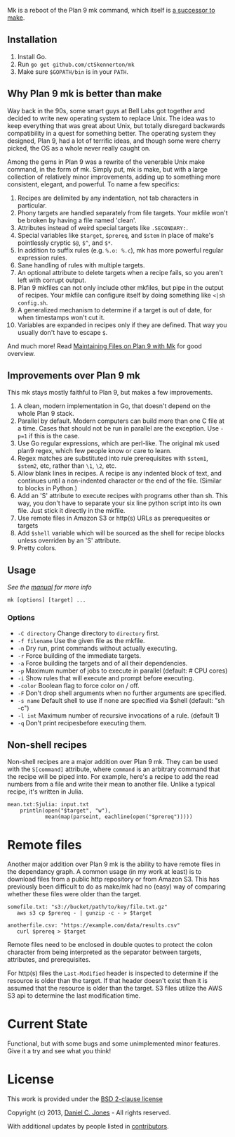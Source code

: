 Mk is a reboot of the Plan 9 mk command, which itself is [a successor to
make](http://www.cs.tufts.edu/~nr/cs257/archive/andrew-hume/mk.pdf).

## Installation

 1. Install Go.
 2. Run `go get github.com/ctSkennerton/mk`
 3. Make sure `$GOPATH/bin` is in your `PATH`.

## Why Plan 9 mk is better than make

Way back in the 90s, some smart guys at Bell Labs got together and decided to
write new operating system to replace Unix. The idea was to keep everything that
was great about Unix, but totally disregard backwards compatibility in a quest
for something better. The operating system they designed, Plan 9, had a lot of
terrific ideas, and though some were cherry picked, the OS as a whole never
really caught on.

Among the gems in Plan 9 was a rewrite of the venerable Unix make
command, in the form of mk. Simply put, mk is make, but with a large collection
of relatively minor improvements, adding up to something more consistent,
elegant, and powerful. To name a few specifics:

  1. Recipes are delimited by any indentation, not tab characters in particular.
  2. Phony targets are handled separately from file targets. Your mkfile won't
     be broken by having a file named 'clean'.
  3. Attributes instead of weird special targets like `.SECONDARY:`.
  4. Special variables like `$target`, `$prereq`, and `$stem` in place of
     make's pointlessly cryptic `$@`, `$^`, and `$*`.
  5. In addition to suffix rules (e.g. `%.o: %.c`), mk has more powerful regular
     expression rules.
  6. Sane handling of rules with multiple targets.
  7. An optional attribute to delete targets when a recipe fails, so you aren't
     left with corrupt output.
  8. Plan 9 mkfiles can not only include other mkfiles, but pipe in the output of
     recipes. Your mkfile can configure itself by doing something like
     `<|sh config.sh`.
  9. A generalized mechanism to determine if a target is out of date, for when
     timestamps won't cut it.
  10. Variables are expanded in recipes only if they are defined. That way you
     usually don't have to escape `$`.

And much more!
Read [Maintaining Files on Plan 9 with Mk](http://doc.cat-v.org/plan_9/4th_edition/papers/mk)
for good overview.

## Improvements over Plan 9 mk

This mk stays mostly faithful to Plan 9, but makes a few improvements.

  1. A clean, modern implementation in Go, that doesn't depend on the whole Plan
     9 stack.
  1. Parallel by default. Modern computers can build more than one C file at a
     time. Cases that should not be run in parallel are the exception. Use
     `-p=1` if this is the case.
  1. Use Go regular expressions, which are perl-like. The original mk used plan9
     regex, which few people know or care to learn.
  1. Regex matches are substituted into rule prerequisites with `$stem1`,
     `$stem2`, etc, rather than `\1`, `\2`, etc.
  1. Allow blank lines in recipes. A recipe is any indented block of text, and
     continues until a non-indented character or the end of the file. (Similar
     to blocks in Python.)
  1. Add an 'S' attribute to execute recipes with programs other than sh. This
     way, you don't have to separate your six line python script into its own
     file. Just stick it directly in the mkfile.
  1. Use remote files in Amazon S3 or http(s) URLs as prerequesites or targets 
  1. Add `$shell` variable which will be sourced as the shell for recipe blocks 
     unless overriden by an 'S' attribute.
  1. Pretty colors.


## Usage

*See the [manual](manual.md) for more info*

`mk [options] [target] ...`

### Options

  * `-C directory` Change directory to `directory` first.
  * `-f filename` Use the given file as the mkfile.
  * `-n` Dry run, print commands without actually executing.
  * `-r` Force building of the immediate targets.
  * `-a` Force building the targets and of all their dependencies.
  * `-p` Maximum number of jobs to execute in parallel (default: # CPU cores)
  * `-i` Show rules that will execute and prompt before executing.
  * `-color` Boolean flag to force color on / off.
  * `-F` Don't drop shell arguments when no further arguments are specified.
  * `-s name` Default shell to use if none are specified via $shell (default: "sh -c")
  * `-l int` Maximum number of recursive invocations of a rule. (default 1)
  * `-q` Don't print recipesbefore executing them.

## Non-shell recipes

Non-shell recipes are a major addition over Plan 9 mk. They can be used with the
`S[command]` attribute, where `command` is an arbitrary command that the recipe
will be piped into. For example, here's a recipe to add the read numbers from a
file and write their mean to another file. Unlike a typical recipe, it's written
in Julia.

```make
mean.txt:Sjulia: input.txt
    println(open("$target", "w"),
            mean(map(parseint, eachline(open("$prereq")))))
```

# Remote files

Another major addition over Plan 9 mk is the ability to have remote files in the
dependancy graph. A common usage (in my work at least) is to download files from
a public http repository or from Amazon S3. This has previously been difficult to
do as make/mk had no (easy) way of comparing whether these files were older than
the target.

```make
somefile.txt: "s3://bucket/path/to/key/file.txt.gz"
   aws s3 cp $prereq - | gunzip -c - > $target

anotherfile.csv: "https://example.com/data/results.csv"
   curl $prereq > $target
```

Remote files need to be enclosed in double quotes to protect the colon character
from being interpreted as the separator between targets, attributes, and prerequisites.

For http(s) files the `Last-Modified` header is inspected to determine if the 
resource is older than the target. If that header doesn't exist then it is
assumed that the resource is older than the target. S3 files utilize the AWS
S3 api to determine the last modification time.

# Current State

Functional, but with some bugs and some unimplemented minor features. Give it a
try and see what you think!

# License

This work is provided under the [BSD 2-clause license](license.md)

Copyright (c) 2013, [Daniel C. Jones](https://github.com/dcjones) - All rights reserved. 

With additional updates by people listed in
[contributors](contributors.md).

